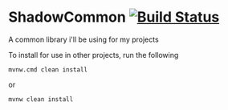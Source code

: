 # ShadowCommon [![Build Status](https://travis-ci.org/ShadowChild/ShadowCommon.svg?branch=master)](https://travis-ci.org/ShadowChild/ShadowCommon)
A common library i'll be using for my projects

To install for use in other projects, run the following

`
mvnw.cmd clean install
`

or

`
mvnw clean install
`
